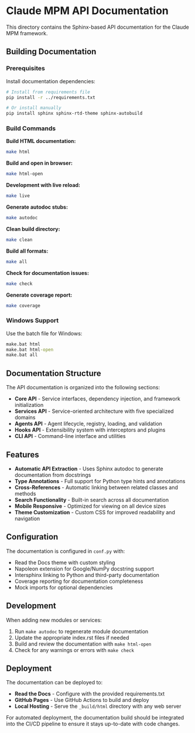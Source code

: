 # Claude MPM API Documentation

This directory contains the Sphinx-based API documentation for the Claude MPM framework.

## Building Documentation

### Prerequisites

Install documentation dependencies:

```bash
# Install from requirements file
pip install -r ../requirements.txt

# Or install manually
pip install sphinx sphinx-rtd-theme sphinx-autobuild
```

### Build Commands

**Build HTML documentation:**
```bash
make html
```

**Build and open in browser:**
```bash
make html-open
```

**Development with live reload:**
```bash
make live
```

**Generate autodoc stubs:**
```bash
make autodoc
```

**Clean build directory:**
```bash
make clean
```

**Build all formats:**
```bash
make all
```

**Check for documentation issues:**
```bash
make check
```

**Generate coverage report:**
```bash
make coverage
```

### Windows Support

Use the batch file for Windows:

```cmd
make.bat html
make.bat html-open  
make.bat all
```

## Documentation Structure

The API documentation is organized into the following sections:

- **Core API** - Service interfaces, dependency injection, and framework initialization
- **Services API** - Service-oriented architecture with five specialized domains
- **Agents API** - Agent lifecycle, registry, loading, and validation
- **Hooks API** - Extensibility system with interceptors and plugins  
- **CLI API** - Command-line interface and utilities

## Features

- **Automatic API Extraction** - Uses Sphinx autodoc to generate documentation from docstrings
- **Type Annotations** - Full support for Python type hints and annotations
- **Cross-References** - Automatic linking between related classes and methods
- **Search Functionality** - Built-in search across all documentation
- **Mobile Responsive** - Optimized for viewing on all device sizes
- **Theme Customization** - Custom CSS for improved readability and navigation

## Configuration

The documentation is configured in `conf.py` with:

- Read the Docs theme with custom styling
- Napoleon extension for Google/NumPy docstring support
- Intersphinx linking to Python and third-party documentation
- Coverage reporting for documentation completeness
- Mock imports for optional dependencies

## Development

When adding new modules or services:

1. Run `make autodoc` to regenerate module documentation
2. Update the appropriate index.rst files if needed
3. Build and review the documentation with `make html-open`
4. Check for any warnings or errors with `make check`

## Deployment

The documentation can be deployed to:

- **Read the Docs** - Configure with the provided requirements.txt
- **GitHub Pages** - Use GitHub Actions to build and deploy
- **Local Hosting** - Serve the `_build/html` directory with any web server

For automated deployment, the documentation build should be integrated into the CI/CD pipeline to ensure it stays up-to-date with code changes.